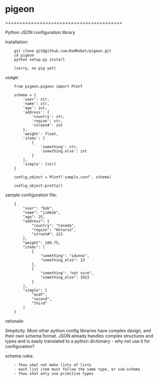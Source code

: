 # pigeon

=========================================

Python JSON configuration library

installation:

```
	git clone git@github.com:RadRobot/pigeon.git
	cd pigeon
	python setup.py install

	(sorry, no pip yet)
```

usage:

```
	from pigeon.pigeon import PConf

	schema = {
		'user': str,
		'name': str,
		'age': int,
		'address': {
			'country': str,
			'region': str,
			'street#': int
		},
		'weight': float,
		'items': [
			{
				'something': str,
				'something_else': int
			}
		],
		'simple': [str]
	}

	config_object = PConf('sample.conf', schema)

	config_object.pretty()
```

sample configuration file:

```
	{
		"user": "bob",
		"name": "jimbob",
		"age": 25,
		"address": {
			"country": "Canada",
			"region": "Ontario",
			"street#": 123
		},
		"weight": 180.75,
		"items": [
			{
				"something": "idunno",
				"something_else": 13
			},
			{
				"something": "not sure",
				"something_else": 1923
			}
		],
		"simple": [
			"asdf",
			"second",
			"third"
		]
	}
```

rationale:

Simplicity. Most other python config libraries have complex design, and their own
schema format. JSON already handles complex structures and types and is easily translated
to a python dictionary - why not use it for configuration?

schema rules:

```
	- thou shal not make lists of lists
	- each list item must follow the same type, or sub-schema
	- thou shal only use primitive types
```
